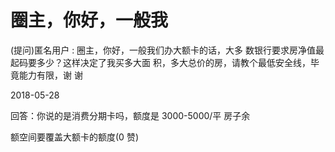 # 圈主，你好，一般我

(提问)匿名用户 : 圈主，你好，一般我们办大额卡的话，大多 数银行要求房净值最起码要多少？这样决定了我买多大面 积，多大总价的房，请教个最低安全线，毕竟能力有限，谢 谢

2018-05-28

回答：你说的是消费分期卡吗，额度是 3000-5000/平 房子余

额空间要覆盖大额卡的额度(0 赞)